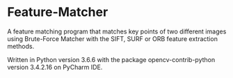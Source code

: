 # Feature-Matcher
A feature matching program that matches key points of two different images using Brute-Force Matcher with the SIFT, SURF or ORB feature extraction methods.

Written in Python version 3.6.6 with the package opencv-contrib-python version 3.4.2.16 on PyCharm IDE.
